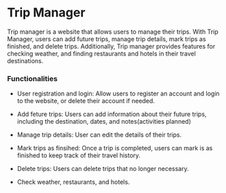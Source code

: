 # Trip Manager

Trip manager is a website that allows users to manage their trips. With Trip Manager, users can add future trips, manage trip details, mark trips as finished, and delete trips. Additionally, Trip manager provides features for checking weather, and finding restaurants and hotels in their travel destinations.

### Functionalities

+ User registration and login: Allow users to register an account and login to the website, or delete their account if needed.

+ Add feture trips: Users can add information about their future trips, including the destination, dates, and notes(activities planned)

+ Manage trip details: User can edit the details of their trips.

+ Mark trips as finsihed: Once a trip is completed, users can mark is as finished to keep track of their travel history.

+ Delete trips: Users can delete trips that no longer necessary.

+ Check weather, restaurants, and hotels.
